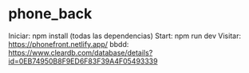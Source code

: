 # phone_back

Iniciar: npm install (todas las dependencias)
Start: npm run dev 
Visitar: https://phonefront.netlify.app/
bbdd: https://www.cleardb.com/database/details?id=0EB74950B8F9ED6F83F39A4F05493339